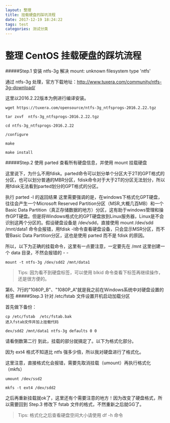 ```yaml
---
layout: 整理
title: 挂载硬盘的踩坑流程
date: 2017-12-19 18:24:22
tags: test
categories: 测试分类
---
```

# 整理 CentOS 挂载硬盘的踩坑流程

#####Step.1 安装 ntfs-3g 解决 mount: unknown filesystem type 'ntfs'

通过 ntfs-3g 处理，官方下载地址：http://www.tuxera.com/community/ntfs-3g-download/

这里以2016.2.22版本为例进行编译安装。

```
wget https://tuxera.com/opensource/ntfs-3g_ntfsprogs-2016.2.22.tgz

tar zxvf  ntfs-3g_ntfsprogs-2016.2.22.tgz

cd ntfs-3g_ntfsprogs-2016.2.22

/configure

make

make install
```

#####Step.2 使用 parted 查看所有硬盘信息，并使用 mount 挂载硬盘

这里说下，为什么不用fdisk。parted命令可以划分单个分区大于2T的GPT格式的分区，也可以划分普通的MBR分区，fdisk命令对于大于2T的分区无法划分，所以用fdisk无法看到parted划分的GPT格式的分区。


执行 parted -l 的返回结果
这里需要强调的是，在windows下格式化GPT硬盘，往往会产生一个Microsoft Reserved Partition分区（MSR,大概几百MB）和一个Basic Data Partition（真正存储数据的地方）分区，这有助于windows管理和操作GPT硬盘。但是将Windows格式化的GPT硬盘放到Linux服务器，Linux是不会识别这两个分区的。假设硬盘设备是 /dev/sdd，直接使用 mount /dev/sdd /mnt/data1 命令会报错，用fdisk -l命令查看硬盘设备，只会显示MSR分区，而不管Basic Data Partition分区，这也是使用 parted 而不是 fdisk 的原因。

所以，以下为正确的挂载命令，这里有一点要注意，一定要先在 /mnt 这里创建一个 data 目录，不然会报错的 - -

`mount -t ntfs-3g /dev/sdd2 /mnt/data1`
>Tips: 因为看不到硬盘标签，可以使用 blkid 命令查看下标签再继续操作，还是很方便的。


第6、7行的"1080P_B"、"1080P_A"就是我之前在Windows系统中对硬盘设置的标签
#####Step.3 针对 /etc/fstab 文件设置开机启动加载分区

首先做下备份：

```
cp /etc/fstab  /etc/fstab.bak
进入fstab文件并加上挂载代码

dev/sdd2 /mnt/data1 ntfs-3g defaults 0 0

```

请看倒数第二行
到此，挂载的部分就搞定了。以下为格式化部分。

因为 ext4 格式不知道比 ntfs 强多少倍，所以我对硬盘进行了格式化。

这里注意，直接格式化会报错，需要先取消挂载（umount）再执行格式化（mkfs）

```
umount /dev/ssd2

mkfs -t ext4 /dev/sdd2
```

之后再重新挂载就ok了，这里还有个需要注意的地方！因为改变了硬盘格式，所以需要回到 Step.3 修改下 fstab 文件的格式，不然重新之后就GG了。

>Tips: 格式化之后查看硬盘空间大小请使用 df -h 命令

